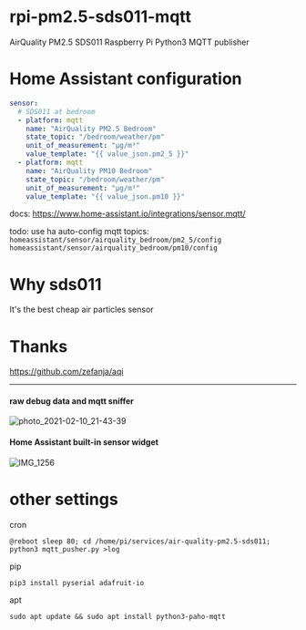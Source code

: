 # rpi-pm2.5-sds011-mqtt
AirQuality PM2.5 SDS011 Raspberry Pi Python3 MQTT publisher

# Home Assistant configuration
```yaml
sensor:
  # SDS011 at bedroom
  - platform: mqtt
    name: "AirQuality PM2.5 Bedroom"
    state_topic: "/bedroom/weather/pm"
    unit_of_measurement: "µg/m³"
    value_template: "{{ value_json.pm2_5 }}"
  - platform: mqtt
    name: "AirQuality PM10 Bedroom"
    state_topic: "/bedroom/weather/pm"
    unit_of_measurement: "µg/m³"
    value_template: "{{ value_json.pm10 }}"
```
docs: https://www.home-assistant.io/integrations/sensor.mqtt/

todo: use ha auto-config mqtt topics:
`homeassistant/sensor/airquality_bedroom/pm2_5/config`
`homeassistant/sensor/airquality_bedroom/pm10/config`

# Why sds011
It's the best cheap air particles sensor

# Thanks
https://github.com/zefanja/aqi


----


#### raw debug data and mqtt sniffer
![photo_2021-02-10_21-43-39](https://user-images.githubusercontent.com/6201068/107556188-25c2af80-6be9-11eb-966e-0cc1ef88e148.jpg)

#### Home Assistant built-in sensor widget
![IMG_1256](https://user-images.githubusercontent.com/6201068/107560307-3fb2c100-6bee-11eb-91c1-240e69062289.png)

# other settings
cron
```
@reboot sleep 80; cd /home/pi/services/air-quality-pm2.5-sds011; python3 mqtt_pusher.py >log
```
pip
```
pip3 install pyserial adafruit-io
```
apt
```
sudo apt update && sudo apt install python3-paho-mqtt
```
